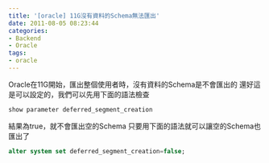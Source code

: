 ```yaml
---
title: '[oracle] 11G沒有資料的Schema無法匯出'
date: 2011-08-05 08:23:44
categories:
- Backend
- Oracle
tags:
- oracle
---
```

Oracle在11G開始，匯出整個使用者時，沒有資料的Schema是不會匯出的
還好這是可以設定的，我們可以先用下面的語法檢查

<!--more-->

``` sql
show parameter deferred_segment_creation
```

結果為true，就不會匯出空的Schema
只要用下面的語法就可以讓空的Schema也匯出了

``` sql
alter system set deferred_segment_creation=false;
```